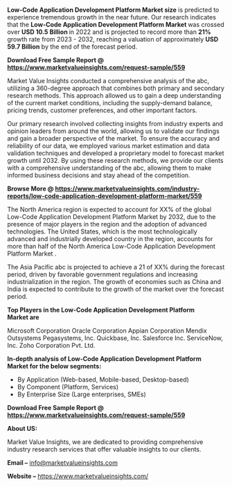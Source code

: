 <p>&nbsp;</p>
<p>&nbsp;</p>
<p><strong>Low-Code Application Development Platform Market size</strong> is predicted to experience tremendous growth in the near future. Our research indicates that the <strong>Low-Code Application Development Platform Market&nbsp;</strong>was crossed over <strong>USD 10.5&nbsp;</strong><strong>Billion </strong>in 2022 and is projected to record more than <strong>21%</strong> growth rate from 2023 - 2032, reaching a valuation of approximately <strong>USD 59.7 Billion</strong> by the end of the forecast period.</p>
<p><strong>Download Free Sample Report @ <a href=""https://www.marketvalueinsights.com/request-sample/559"">https://www.marketvalueinsights.com/request-sample/559</a> </strong></p>
<p>Market Value Insights conducted a comprehensive analysis of the abc, utilizing a 360-degree approach that combines both primary and secondary research methods. This approach allowed us to gain a deep understanding of the current market conditions, including the supply-demand balance, pricing trends, customer preferences, and other important factors.</p>
<p>Our primary research involved collecting insights from industry experts and opinion leaders from around the world, allowing us to validate our findings and gain a broader perspective of the market. To ensure the accuracy and reliability of our data, we employed various market estimation and data validation techniques and developed a proprietary model to forecast market growth until 2032. By using these research methods, we provide our clients with a comprehensive understanding of the abc, allowing them to make informed business decisions and stay ahead of the competition.</p>
<p><strong>Browse More @ <a href=""https://www.marketvalueinsights.com/industry-reports/low-code-application-development-platform-market/559"">https://www.marketvalueinsights.com/industry-reports/low-code-application-development-platform-market/559</a> </strong></p>
<p>The North America region is expected to account for XX% of the global Low-Code Application Development Platform Market&nbsp;by 2032, due to the presence of major players in the region and the adoption of advanced technologies. The United States, which is the most technologically advanced and industrially developed country in the region, accounts for more than half of the North America Low-Code Application Development Platform Market&nbsp;.</p>
<p>The Asia Pacific abc is projected to achieve a 21 of XX% during the forecast period, driven by favorable government regulations and increasing industrialization in the region. The growth of economies such as China and India is expected to contribute to the growth of the market over the forecast period.</p>
<p><strong>Top Players in the Low-Code Application Development Platform Market&nbsp;are</strong></p>
<p>Microsoft Corporation
Oracle Corporation
Appian Corporation
Mendix
Outsystems
Pegasystems, Inc.
Quickbase, Inc.
Salesforce Inc.
ServiceNow, Inc.
Zoho Corporation Pvt. Ltd.</p>
<p><strong>In-depth analysis of Low-Code Application Development Platform Market&nbsp;for the below segments: </strong></p>
<ul>
<li>By Application (Web-based, Mobile-based, Desktop-based)</li>
<li>By Component (Platform, Services)</li>
<li>By Enterprise Size (Large enterprises, SMEs)</li>
</ul>
<p><strong>Download Free Sample Report @ <a href=""https://www.marketvalueinsights.com/request-sample/559"">https://www.marketvalueinsights.com/request-sample/559</a></strong></p>
<p><strong>About US:</strong></p>
<p>Market Value Insights, we are dedicated to providing comprehensive industry research services that offer valuable insights to our clients.</p>
<p><strong>Email &ndash;</strong> <a href=""mailto:info@marketvalueinsights.com"">info@marketvalueinsights.com</a></p>
<p><strong>Website &ndash;</strong> <a href=""https://www.marketvalueinsights.com/"">https://www.marketvalueinsights.com/</a>&nbsp;</p>
<p>&nbsp;</p>
